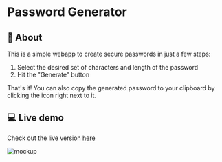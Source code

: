 # Password Generator

## :memo: About

This is a simple webapp to create secure passwords in just a few steps: 

1. Select the desired set of characters and length of the password
2. Hit the "Generate" button

That's it! You can also copy the generated password to your clipboard by clicking the icon right next to it.

## :computer: Live demo

Check out the live version [here](https://marcodamianperez.github.io/password-generator/)

![mockup](https://i.imgur.com/XLuThsP.png)

